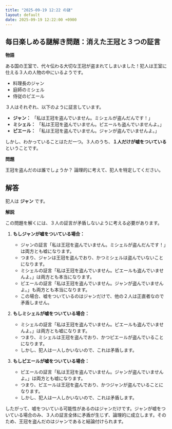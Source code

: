 ```yaml
---
title: "2025-09-19 12:22 の謎"
layout: default
date: 2025-09-19 12:22:00 +0900
---
```

## 毎日楽しめる謎解き問題：消えた王冠と３つの証言

**物語**

ある国の王室で、代々伝わる大切な王冠が盗まれてしまいました！犯人は王室に仕える３人の人物の中にいるようです。

*   料理長のジャン
*   庭師のミシェル
*   侍従のピエール

３人はそれぞれ、以下のように証言しています。

*   **ジャン：** 「私は王冠を盗んでいません。ミシェルが盗んだんです！」
*   **ミシェル：** 「私は王冠を盗んでいません。ピエールも盗んでいませんよ。」
*   **ピエール：** 「私は王冠を盗んでいません。ジャンが盗んでいませんよ。」

しかし、わかっていることはただ一つ。３人のうち、**１人だけが嘘をついている**ということです。

**問題**

王冠を盗んだのは誰でしょうか？ 論理的に考えて、犯人を特定してください。

## 解答

犯人は **ジャン** です。

**解説**

この問題を解くには、３人の証言が矛盾しないように考える必要があります。

1.  **もしジャンが嘘をついている場合：**
    *   ジャンの証言「私は王冠を盗んでいません。ミシェルが盗んだんです！」は両方とも嘘になります。
    *   つまり、ジャンは王冠を盗んでおり、かつミシェルは盗んでいないことになります。
    *   ミシェルの証言「私は王冠を盗んでいません。ピエールも盗んでいませんよ。」は両方とも本当になります。
    *   ピエールの証言「私は王冠を盗んでいません。ジャンが盗んでいませんよ。」も両方とも本当になります。
    *   この場合、嘘をついているのはジャンだけで、他の２人は正直者なので矛盾しません。

2.  **もしミシェルが嘘をついている場合：**
    *   ミシェルの証言「私は王冠を盗んでいません。ピエールも盗んでいませんよ。」は両方とも嘘になります。
    *   つまり、ミシェルは王冠を盗んでおり、かつピエールが盗んでいることになります。
    *   しかし、犯人は一人しかいないので、これは矛盾します。

3.  **もしピエールが嘘をついている場合：**
    *   ピエールの証言「私は王冠を盗んでいません。ジャンが盗んでいませんよ。」は両方とも嘘になります。
    *   つまり、ピエールは王冠を盗んでおり、かつジャンが盗んでいることになります。
    *   しかし、犯人は一人しかいないので、これは矛盾します。

したがって、嘘をついている可能性があるのはジャンだけです。ジャンが嘘をついている場合のみ、３人の証言全体に矛盾が生じず、論理的に成立します。そのため、王冠を盗んだのはジャンであると結論付けられます。
